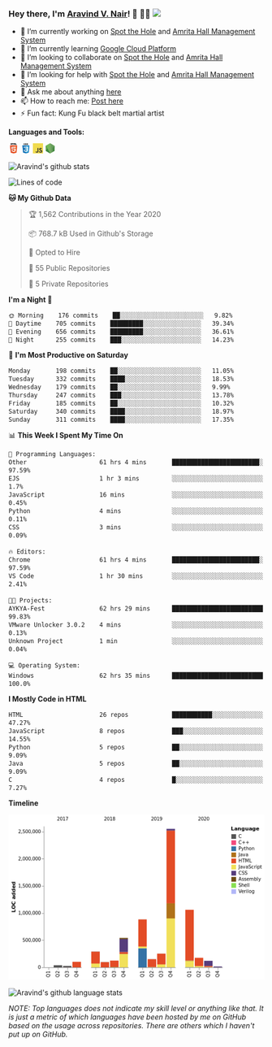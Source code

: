 ### Hey there, I'm [Aravind V. Nair](https://AravindVNair99.github.io)! 👋 👨‍💻 ![](https://komarev.com/ghpvc/?username=AravindVNair99&label=Views)

- 🔭 I’m currently working on [Spot the Hole](https://github.com/AravindVNair99/Spot-the-Hole) and [Amrita Hall Management System](https://github.com/AravindVNair99/Hall-Management-System)
- 🌱 I’m currently learning [Google Cloud Platform](https://cloud.google.com)
- 👯 I’m looking to collaborate on [Spot the Hole](https://github.com/AravindVNair99/Spot-the-Hole) and [Amrita Hall Management System](https://github.com/AravindVNair99/Hall-Management-System)
- 🤔 I’m looking for help with [Spot the Hole](https://github.com/AravindVNair99/Spot-the-Hole) and [Amrita Hall Management System](https://github.com/AravindVNair99/Hall-Management-System)
- 💬 Ask me about anything [here](https://github.com/AravindVNair99/AravindVNair99/issues)
- 📫 How to reach me: [Post here](https://github.com/AravindVNair99/AravindVNair99/issues)
- ⚡ Fun fact: Kung Fu black belt martial artist

**Languages and Tools:**

<code><img height="20px" src="https://raw.githubusercontent.com/github/explore/80688e429a7d4ef2fca1e82350fe8e3517d3494d/topics/html/html.png"></code>
<code><img height="20px" src="https://raw.githubusercontent.com/github/explore/80688e429a7d4ef2fca1e82350fe8e3517d3494d/topics/css/css.png"></code>
<code><img height="20px" src="https://raw.githubusercontent.com/github/explore/80688e429a7d4ef2fca1e82350fe8e3517d3494d/topics/javascript/javascript.png"></code>
<code><img height="20px" src="https://raw.githubusercontent.com/github/explore/80688e429a7d4ef2fca1e82350fe8e3517d3494d/topics/nodejs/nodejs.png"></code>

![Aravind's github stats](https://github-readme-stats.vercel.app/api?username=AravindVNair99&show_icons=true&include_all_commits=true&count_private=true)

<!--START_SECTION:waka-->
![Lines of code](https://img.shields.io/badge/From%20Hello%20World%20I%27ve%20Written-81.5%20million%20lines%20of%20code-blue)

**🐱 My Github Data** 

> 🏆 1,562 Contributions in the Year 2020
 > 
> 📦 768.7 kB Used in Github's Storage 
 > 
> 💼 Opted to Hire
 > 
> 📜 55 Public Repositories
 > 
> 🔑 5 Private Repositories 

**I'm a Night 🦉** 

```text
🌞 Morning    176 commits    ██░░░░░░░░░░░░░░░░░░░░░░░   9.82% 
🌆 Daytime    705 commits    █████████░░░░░░░░░░░░░░░░   39.34% 
🌃 Evening    656 commits    █████████░░░░░░░░░░░░░░░░   36.61% 
🌙 Night      255 commits    ███░░░░░░░░░░░░░░░░░░░░░░   14.23%

```
📅 **I'm Most Productive on Saturday** 

```text
Monday       198 commits    ██░░░░░░░░░░░░░░░░░░░░░░░   11.05% 
Tuesday      332 commits    ████░░░░░░░░░░░░░░░░░░░░░   18.53% 
Wednesday    179 commits    ██░░░░░░░░░░░░░░░░░░░░░░░   9.99% 
Thursday     247 commits    ███░░░░░░░░░░░░░░░░░░░░░░   13.78% 
Friday       185 commits    ██░░░░░░░░░░░░░░░░░░░░░░░   10.32% 
Saturday     340 commits    ████░░░░░░░░░░░░░░░░░░░░░   18.97% 
Sunday       311 commits    ████░░░░░░░░░░░░░░░░░░░░░   17.35%

```


📊 **This Week I Spent My Time On** 

```text
💬 Programming Languages: 
Other                    61 hrs 4 mins       ████████████████████████░   97.59% 
EJS                      1 hr 3 mins         ░░░░░░░░░░░░░░░░░░░░░░░░░   1.7% 
JavaScript               16 mins             ░░░░░░░░░░░░░░░░░░░░░░░░░   0.45% 
Python                   4 mins              ░░░░░░░░░░░░░░░░░░░░░░░░░   0.11% 
CSS                      3 mins              ░░░░░░░░░░░░░░░░░░░░░░░░░   0.09%

🔥 Editors: 
Chrome                   61 hrs 4 mins       ████████████████████████░   97.59% 
VS Code                  1 hr 30 mins        ░░░░░░░░░░░░░░░░░░░░░░░░░   2.41%

🐱‍💻 Projects: 
AYKYA-Fest               62 hrs 29 mins      █████████████████████████   99.83% 
VMware Unlocker 3.0.2    4 mins              ░░░░░░░░░░░░░░░░░░░░░░░░░   0.13% 
Unknown Project          1 min               ░░░░░░░░░░░░░░░░░░░░░░░░░   0.04%

💻 Operating System: 
Windows                  62 hrs 35 mins      █████████████████████████   100.0%

```

**I Mostly Code in HTML** 

```text
HTML                     26 repos            ███████████░░░░░░░░░░░░░░   47.27% 
JavaScript               8 repos             ███░░░░░░░░░░░░░░░░░░░░░░   14.55% 
Python                   5 repos             ██░░░░░░░░░░░░░░░░░░░░░░░   9.09% 
Java                     5 repos             ██░░░░░░░░░░░░░░░░░░░░░░░   9.09% 
C                        4 repos             █░░░░░░░░░░░░░░░░░░░░░░░░   7.27%

```


**Timeline**

![Chart not found](https://github.com/aravindvnair99/aravindvnair99/blob/master/charts/bar_graph.png) 


<!--END_SECTION:waka-->
![Aravind's github language stats](https://github-readme-stats.vercel.app/api/top-langs/?username=AravindVNair99&layout=compact)

*NOTE: Top languages does not indicate my skill level or anything like that. It is just a metric of which languages have been hosted by me on GitHub based on the usage across repositories. There are others which I haven't put up on GitHub.*

<!--
<p align="center">
<a href="https://buymeacoffee.com/AravindVNair99" target="_blank"><img src="https://cdn.buymeacoffee.com/buttons/arial-blue.png" alt="Buy Aravind A Coffee" height="40" width="170" ></a>
</p>
-->
